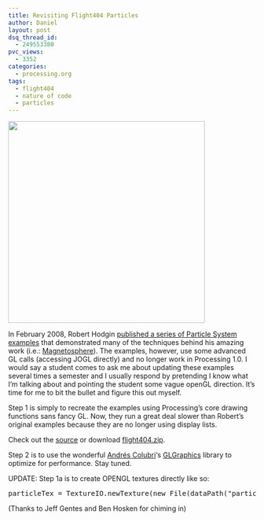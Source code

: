 ```yaml
---
title: Revisiting Flight404 Particles
author: Daniel
layout: post
dsq_thread_id:
  - 249553380
pvc_views:
  - 3352
categories:
  - processing.org
tags:
  - flight404
  - nature of code
  - particles
---
```

<p><img src="http://www.shiffman.net/wp/wp-content/uploads/2011/02/flight404_particles.jpg" alt="" title="flight404_particles" width="400" height="411" class="alignnone size-full wp-image-793" /></p>
<p>In February 2008, Robert Hodgin <a href="http://www.flight404.com/blog/?m=200802">published a series of Particle System examples</a> that demonstrated many of the techniques behind his amazing work (i.e.: <a href="http://roberthodgin.com/magnetosphere-itunes-visualizer/">Magnetosphere</a>).   The examples, however, use some advanced GL calls (accessing JOGL directly) and no longer work in Processing 1.0.   I would say a student comes to ask me about updating these examples several times a semester and I usually respond by pretending I know what I&#8217;m talking about and pointing the student some vague openGL direction.   It&#8217;s time for me to bit the bullet and figure this out myself.  </p>
<p>Step 1 is simply to recreate the examples using Processing&#8217;s core drawing functions sans fancy GL.   Now, they run a great deal slower than Robert&#8217;s original examples because they are no longer using display lists.</p>
<p>Check out the <a href="https://github.com/shiffman/The-Nature-of-Code/tree/master/chp4_systems/flight404">source</a> or download <a href="https://github.com/shiffman/The-Nature-of-Code/blob/master/chp4_systems/flight404.zip?raw=true">flight404.zip</a>.</p>
<p>Step 2 is to use the wonderful <a href="http://codeanticode.wordpress.com/">Andrés Colubri</a>&#8216;s <a href="http://glgraphics.sourceforge.net/">GLGraphics</a> library to optimize for performance.   Stay tuned.</p>
<p>UPDATE: Step 1a is to create OPENGL textures directly like so:</p>
<pre lang="java">
particleTex = TextureIO.newTexture(new File(dataPath("particle.png")), true);
</pre>
<p>(Thanks to Jeff Gentes and Ben Hosken for chiming in)</p>
